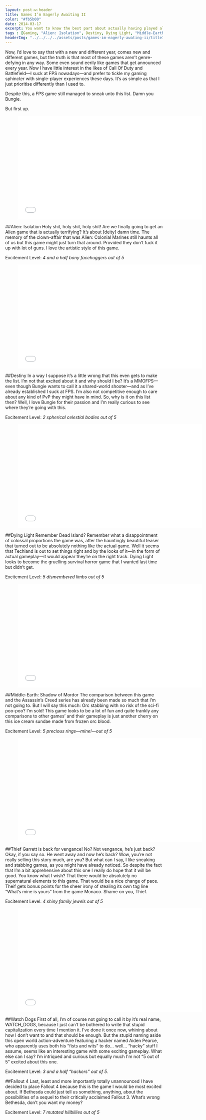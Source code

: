 ```yaml
---
layout: post-w-header
title: Games I’m Eagerly Awaiting II
color: "#fb5b00"
date: 2014-03-17
excerpt: You want to know the best part about actually having played all those games I had on my to-do list? As new games are announced I can start getting excited about those games, as opposed to the ones that came out circa 2011.
tags : [Gaming, "Alien: Isolation", Destiny, Dying Light, "Middle-Earth: Shadow of Mordor", Thief, Watchdogs, Fallout 4]
headerImg: "../../../../assets/posts/games-im-eagerly-awating-ii/titleImage.png"
---
```

Now, I’d love to say that with a new and different year, comes new and different games, but the truth is that most of these games aren’t genre-defying in any way. Some even sound eerily like games that get announced every year. Now I have little interest in the likes of Call Of Duty and Battlefield—I suck at FPS nowadays—and prefer to tickle my gaming sphincter with single-player experiences these days. It’s as simple as that I just prioritise differently than I used to.

Despite this, a FPS game still managed to sneak unto this list. Damn you Bungie.

But first up.

<figure class="media-video">
	<iframe width="590" height="332" src="//www.youtube.com/embed/meNE4CPtnCo?rel=0" frameborder="0" allowfullscreen></iframe>
</figure>

##Alien: Isolation
Holy shit, holy shit, holy shit! Are we finally going to get an Alien game that is actually terrifying? It’s about [deity] damn time. The memory of the clown-affair that was Alien: Colonial Marines still haunts all of us but this game might just turn that around. Provided they don’t fuck it up with lot of guns. I love the artistic style of this game.

Excitement Level: *4 and a half bony facehuggers out of 5*

<figure class="media-video">
	<iframe width="590" height="332" src="//www.youtube.com/embed/y2Jx5__c1lY?rel=0" frameborder="0" allowfullscreen></iframe>
</figure>

##Destiny
In a way I suppose it’s a little wrong that this even gets to make the list. I’m not that excited about it and why should I be? It’s a MMOFPS—even though Bungie wants to call it a shared-world shooter—and as I’ve already established I suck at FPS. I’m also not competitive enough to care about any kind of PvP they might have in mind. So, why is it on this list then? Well, I love Bungie for their passion and I’m really curious to see where they’re going with this.

Excitement Level: *2 spherical celestial bodies out of 5*

<figure class="media-video">
	<iframe width="590" height="332" src="//www.youtube.com/embed/J2TSCZqcjR0?rel=0" frameborder="0" allowfullscreen></iframe>
</figure>

##Dying Light
Remember Dead Island? Remember what a disappointment of colossal proportions the game was, after the hauntingly beautiful teaser that turned out to be absolutely nothing like the actual game. Well it seems that Techland is out to set things right and by the looks of it—in the form of actual gameplay—it would appear they’re on the right track. Dying Light looks to become the gruelling survival horror game that I wanted last time but didn’t get.

Excitement Level: *5 dismembered limbs out of 5*

<figure class="media-video">
	<iframe width="590" height="332" src="//www.youtube.com/embed/pFgvvgGEpkQ?rel=0" frameborder="0" allowfullscreen></iframe>
</figure>

##Middle-Earth: Shadow of Mordor
The comparison between this game and the Assassin’s Creed series has already been made so much that I’m not going to. But I will say this much: Orc stabbing with no risk of the sci-fi poo-poo? I’m sold! This game looks to be a lot of fun and quite frankly any comparisons to other games’ and their gameplay is just another cherry on this ice cream sundae made from frozen orc blood.

Excitement Level: *5 precious rings—mine!—out of 5*

<figure class="media-video">
	<iframe width="590" height="332" src="//www.youtube.com/embed/1MWZXwo3jN8?rel=0" frameborder="0" allowfullscreen></iframe>
</figure>

##Thief
Garrett is back for vengance! No? Not vengance, he’s just back? Okay, if you say so. He went away and now he’s back? Wow, you’re not really selling this story much, are you? But what can I say, I like sneaking and stabbing games, as you might have already noticed. So despite the fact that I’m a bit apprehensive about this one I really do hope that it will be good. You know what I wish? That there would be absolutely no supernatural elements to this game. That would be a nice change of pace. Theif gets bonus points for the sheer irony of stealing its own tag line “What’s mine is yours” from the game Monaco. Shame on you, Thief.

Excitement Level: *4 shiny family jewels out of 5*

<figure class="media-video">
	<iframe width="590" height="332" src="//www.youtube.com/embed/DqoQG_XYF-8?rel=0" frameborder="0" allowfullscreen></iframe>
</figure>

##Watch Dogs
First of all, I’m of course not going to call it by it’s real name, WATCH_DOGS, because I just can’t be bothered to write that stupid capitalization every time I mention it. I’ve done it once now, whining about how I don’t want to and that should be enough. But the stupid naming aside this open world action-adventure featuring a hacker named Aiden Pearce, who apparently uses both his “fists and wits” to do… well… “hacky” stuff I assume, seems like an interesting game with some exciting gameplay. What else can I say? I’m intriqued and curious but equally much I'm not “5 out of 5” excited about this one.

Excitement Level: *3 and a half “hackers” out of 5.*

##Fallout 4
Last, least and more importantly totally unannounced I have decided to place Fallout 4 because this is the game I would be most excited about. If Bethesda could just tell us something, anything, about the possibilities of a sequel to their critically acclaimed Fallout 3. What’s wrong Bethesda, don’t you want my money?

Excitement Level: *7 mutated hillbillies out of 5*